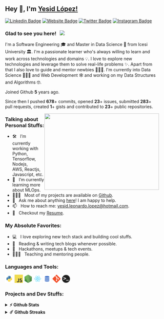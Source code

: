 ## Hey 👋, I'm [Yesid López!](https://github.com/yesid-lopez)

[![Linkedin Badge](https://img.shields.io/badge/-LinkedIn-0e76a8?style=flat-square&logo=Linkedin&logoColor=white)](https://www.linkedin.com/in/yesid-lopez-sierra/)
[![Website Badge](https://img.shields.io/badge/Website-3b5998?style=flat-square&logo=google-chrome&logoColor=white)](https://portfolio-yesid-lopez.vercel.app/)
[![Twitter Badge](https://img.shields.io/badge/-Twitter-00acee?style=flat-square&logo=Twitter&logoColor=white)](https://twitter.com/yesidlopezs)
[![Instagram Badge](https://img.shields.io/badge/-Instagram-e4405f?style=flat-square&logo=Instagram&logoColor=white)](https://www.instagram.com/yesid.lopez/)

### Glad to see you here! &nbsp; ![](https://visitor-badge.glitch.me/badge?page_id=yesid-lopez.yesid-lopez&style=flat-square&color=0088cc)

I'm a Software Engineering 🎓 and Master in Data Science 🧠 from Icesi University 🏛. I'm a passionate learner who's always willing to learn and work across technologies and domains 💡. I love to explore new technologies and leverage them to solve real-life problems ✨. Apart from that I also love to guide and mentor newbies 👨🏻‍💻. I'm currently into Data Science 🧑🏻‍🔬 and Web Development 🕸️ and working on my Data Structures and Algorithms 🤓.

Joined Github **5** years ago.

Since then I pushed **678**+ commits, opened **23**+ issues, submitted **283**+ pull requests, created **1**+ gists and contributed to **23**+ public repositories.

<img align="right" height="250" width="375" alt="" src="https://raw.githubusercontent.com/yesid-lopez/iampavangandhi/master/gifs/coder.gif" />

### Talking about Personal Stuffs:

- 🛠 &nbsp; I’m currently working with Python, Tensorflow, Nodejs, <br /> AWS, Reactjs, Javascript, etc.
- 🚀 &nbsp; I’m currently learning more about MLOps.
- 👨🏻‍💻 &nbsp; Most of my projects are available on [Github](https://github.com/yesid-lopez).
- 💬 &nbsp; Ask me about anything [here](https://github.com/yesid-lopez/yesid-lopez/issues/2)! I am happy to help.
- 📫 &nbsp; How to reach me: yesid.leonardo.lopez@hotmail.com.
- 📝 &nbsp; Checkout my [Resume](https://github.com/yesid-lopez/yesid-lopez/blob/master/resume.pdf).

### My Absolute Favorites:

- 💻 &nbsp; I love exploring new tech stack and building cool stuffs.
- 📰 &nbsp; Reading & writing tech blogs whenever possible.
- 🍕 &nbsp; Hackathons, meetups & tech events.
- 👨🏻‍🏫 &nbsp; Teaching and mentoring people.

### Languages and Tools:

<code><img height="27" src="https://raw.githubusercontent.com/github/explore/80688e429a7d4ef2fca1e82350fe8e3517d3494d/topics/python/python.png" alt="python"></code>
<code><img height="27" src="https://raw.githubusercontent.com/github/explore/80688e429a7d4ef2fca1e82350fe8e3517d3494d/topics/javascript/javascript.png" alt="javascript"></code>
<code><img height="27" src="https://raw.githubusercontent.com/github/explore/80688e429a7d4ef2fca1e82350fe8e3517d3494d/topics/nodejs/nodejs.png" alt="nodejs"></code>
<code><img height="27" src="https://raw.githubusercontent.com/github/explore/80688e429a7d4ef2fca1e82350fe8e3517d3494d/topics/react/react.png" alt="react"></code>
<code><img height="27" src="https://raw.githubusercontent.com/github/explore/80688e429a7d4ef2fca1e82350fe8e3517d3494d/topics/sql/sql.png" alt="sql"></code>
<code><img height="27" src="https://raw.githubusercontent.com/devicons/devicon/master/icons/git/git-original.svg" alt="git"></code>
<code><img height="27" src="https://raw.githubusercontent.com/github/explore/80688e429a7d4ef2fca1e82350fe8e3517d3494d/topics/terminal/terminal.png" alt="terminal"></code>


### Projects and Dev Stuffs:

<details>	
  <summary><b>⚡ Github Stats</b></summary>

  <br />
  <img height="180em" src="https://github-readme-stats.vercel.app/api?username=yesid-lopez&show_icons=true&hide_border=true&&count_private=true&include_all_commits=true" />
  <img height="180em" src="https://github-readme-stats.vercel.app/api/top-langs/?username=yesid-lopez&exclude_repo=KNN-Image-Classification&show_icons=true&hide_border=true&layout=compact&langs_count=8"/>
</details>

<details>	
  <summary><b>☄️ Github Streaks</b></summary>

  <br />
  <img height="180em" src="https://github-readme-streak-stats.herokuapp.com/?user=yesid-lopez&hide_border=true" />
</details>
 
#

